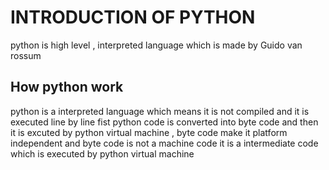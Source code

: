 # INTRODUCTION OF PYTHON

python is high level , interpreted language which is made by Guido van rossum 

## How python work 
python is a interpreted language which means it is not compiled and it is executed line by line
fist python code is converted into byte code and then it is excuted by python virtual machine , byte code make it platform independent and byte code is not a machine code it is a intermediate code which is executed by python virtual machine